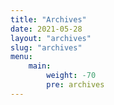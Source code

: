 ```yaml
---
title: "Archives"
date: 2021-05-28
layout: "archives"
slug: "archives"
menu:
    main:
        weight: -70
        pre: archives
---
```

